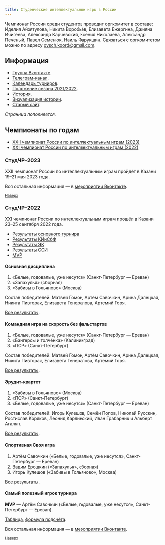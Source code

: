 ```yaml
---
title: Студенческие интеллектуальные игры в России
---
```



Чемпионат России среди студентов проводит оргкомитет в составе: Иделия Айзятулова, Никита Воробьёв, Елизавета Ежергина, Джияна Ичигеева, Александр Карчевский, Ксения Николаева, Александр Печеный, Павел Семенюк, Наиль Фарукшин. Связаться с оргкомитетом можно по адресу <ovsch.koord@gmail.com>.

## Информация 

- [Группа Вконтакте](https://vk.com/chgk_student).
- [Телеграм-канал](https://t.me/studchr).
- [Календарь турниров](https://vk.com/@chgk_student-kalendar).
- [Положение сезона 2021/2022](https://drive.google.com/file/d/1lR2C7aNHXHWPObhUpCpwTlyPojrEDyMj/view).
- [История](https://vk.com/@chgk_student-istoriya-studchrov).
- [Визуализация истории](https://astrofyz.github.io/chart_short_highlights.html).
- [Старый сайт](http://studchr.chgk.info/).

*Страница пополняется.*

## Чемпионаты по годам <a name="atop"></a>

- [XXII чемпионат России по интеллектуальным играм (2023)](#2023)
- [XXI чемпионат России по интеллектуальным играм (2022)](#2022)

### СтудЧР–2023<a name="2023"></a>

XXII чемпионат России по интеллектуальным играм пройдёт в Казани 19–21 мая 2023 года.

Вся остальная информация — в [мероприятии Вконтакте](https://vk.com/studchr2023).

<small>[Наверх](#atop)</small>

### СтудЧР–2022<a name="2022"></a>

XXI чемпионат России по интеллектуальным играм прошёл в Казани 23–25 сентября 2022 года.

- [Результаты основного турнира](#od22)
- [Результаты КИнСбФ](#kinsbf22)
- [Результаты ЭК](#ek22)
- [Результаты ССИ](#ssi22)
- [MVP](#mvp22)

#### Основная дисциплина <a name="od22"></a>
1. «Белые, годовалые, уже несутся» (Санкт-Петербург — Ереван)
2. «Запахулья» (сборная)
3. «Забивы в Гольяново» (Москва)

Состав победителей: Матвей Гомон, Артём Савочкин, Арина Далецкая, Никита Пивторак, Елизавета Генералова, Артемий Горя.

[Все результаты](https://rating.chgk.info/tournament/7934).

#### Командная игра на скорость без фальстартов <a name="kinsbf22"></a>
1. «Белые, годовалые, уже несутся» (Санкт-Петербург — Ереван)
2. «Бэнгерсы и толчёнка» (Калининград)
3. «ПСР» (Санкт-Петербург)

Состав победителей: Матвей Гомон, Артём Савочкин, Арина Далецкая, Никита Пивторак, Елизавета Генералова, Артемий Горя.

[Все результаты](https://docs.google.com/spreadsheets/d/10Yu5o0cKnVhkPydCctR4_RPdY3oGaT6AVIrcOPyFROc/edit).

#### Эрудит-квартет <a name="ek22"></a>
1. «Забивы в Гольяново» (Москва)
2. «ПСР» (Санкт-Петербург)
3. «Белые, годовалые, уже несутся» (Санкт-Петербург — Ереван)

Состав победителей: Игорь Кулешов, Семён Попов, Николай Русскин, Ростислав Коряков, Леонид Карлинский, Иван Грабарник и Альберт Агалян.

[Все результаты](https://docs.google.com/spreadsheets/d/1OhXPXjfoqlJL7qElLwHI6wbgjFg9g9pkSbWAG6lS6MQ/edit#gid=0).

#### Спортивная Своя игра <a name="ssi22"></a>
1. Артём Савочкин («Белые, годовалые, уже несутся», Санкт-Петербург — Ереван)
2. Вадим Ерошкин («Запахулья», сборная)
3. Игорь Кулешов («Забивы в Гольяново», Москва)

[Все результаты](https://docs.google.com/spreadsheets/d/1g-4k3KmzpE4INTOHa-4JtTjQwNJtl3GmioQ-E0BTFGM/edit).

#### Самый полезный игрок турнира <a name="mvp22"></a>

**MVP** — Артём Савочкин («Белые, годовалые, уже несутся», Санкт-Петербург — Ереван).

[Таблица](https://docs.google.com/spreadsheets/d/1i069E_vPBLvxGBf4P5KbsdHX57Eiqvuimf2uhW4EoqM/edit), [формула подсчёта](https://docs.google.com/document/d/15B3QF-G-dKzc1oZwXRDBS3ndWI17YNZDxk412gW7lME/edit).

Вся остальная информация — в [мероприятии Вконтакте](https://vk.com/studchr2022).

<small>[Наверх](#atop)</small>


